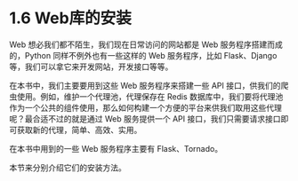 # 1.6 Web库的安装

Web 想必我们都不陌生，我们现在日常访问的网站都是 Web 服务程序搭建而成的，Python 同样不例外也有一些这样的 Web 服务程序，比如 Flask、Django 等，我们可以拿它来开发网站，开发接口等等。

在本书中，我们主要要用到这些 Web 服务程序来搭建一些 API 接口，供我们的爬虫使用。例如，维护一个代理池，代理保存在 Redis 数据库中，我们要将代理池作为一个公共的组件使用，那么如何构建一个方便的平台来供我们取用这些代理呢？最合适不过的就是通过 Web 服务提供一个 API 接口，我们只需要请求接口即可获取新的代理，简单、高效、实用。

在本书中用到的一些 Web 服务程序主要有 Flask、Tornado。

本节来分别介绍它们的安装方法。